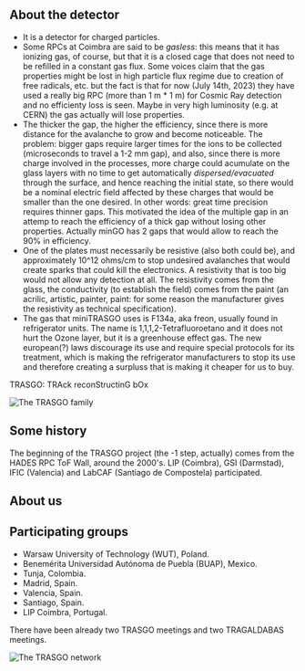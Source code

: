 ## About the detector
- It is a detector for charged particles.
- Some RPCs at Coimbra are said to be *gasless*: this means that it has ionizing gas, of course, but that it is a closed cage that does not need to be refilled in a constant gas flux. Some voices claim that the gas properties might be lost in high particle flux regime due to creation of free radicals, etc. but the fact is that for now (July 14th, 2023) they have used a really big RPC (more than 1 m * 1 m) for Cosmic Ray detection and no efficienty loss is seen. Maybe in very high luminosity (e.g. at CERN) the gas actually will lose properties.
- The thicker the gap, the higher the efficiency, since there is more distance for the avalanche to grow and become noticeable. The problem: bigger gaps require larger times for the ions to be collected (microseconds to travel a 1-2 mm gap), and also, since there is more charge involved in the processes, more charge could acumulate on the glass layers with no time to get automatically *dispersed/evacuated* through the surface, and hence reaching the initial state, so there would be a nominal electric field affected by these charges that would be smaller than the one desired. In other words: great time precision requires thinner gaps. This motivated the idea of the multiple gap in an attemp to reach the efficiency of a thick gap without losing other properties. Actually minGO has 2 gaps that would allow to reach the 90% in efficiency.
- One of the plates must necessarily be resistive (also both could be), and approximately 10^12 ohms/cm to stop undesired avalanches that would create sparks that could kill the electronics. A resistivity that is too big would not allow any detection at all. The resistivity comes from the glass, the conductivity (to establish the field) comes from the paint (an acrilic, artistic, painter, paint: for some reason the manufacturer gives the resistivity as technical specification).
- The gas that miniTRASGO uses is F134a, aka freon, usually found in refrigerator units. The name is 1,1,1,2-Tetrafluoroetano and it does not hurt the Ozone layer, but it is a greenhouse effect gas. The new european(?) laws discourage its use and require special protocols for its treatment, which is making the refrigerator manufacturers to stop its use and therefore creating a surpluss that is making it cheaper for us to buy.


TRASGO: TRAck reconStructinG bOx

![The TRASGO family](https://github.com/cayesoneira/miniTRASGO-documentation/assets/93153458/f24e7f9d-92d5-482a-b9f9-9be5c0600c5f)


## Some history
The beginning of the TRASGO project (the -1 step, actually) comes from the HADES RPC ToF Wall, around the 2000's. LIP (Coimbra), GSI (Darmstad), IFIC (Valencia) and LabCAF (Santiago de Compostela) participated.

## About us


## Participating groups
- Warsaw University of Technology (WUT), Poland.
- Benemérita Universidad Autónoma de Puebla (BUAP), Mexico.
- Tunja, Colombia.
- Madrid, Spain.
- Valencia, Spain.
- Santiago, Spain.
- LIP Coimbra, Portugal.


There have been already two TRASGO meetings and two TRAGALDABAS meetings.

![The TRASGO network](https://github.com/cayesoneira/miniTRASGO-documentation/assets/93153458/dd44905b-68a0-4de5-aa96-fe74d18d4338)
